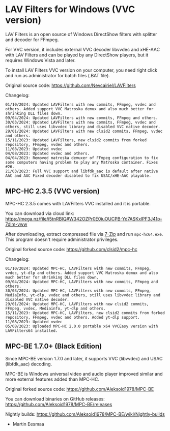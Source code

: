 # LAV Filters for Windows (VVC version)

LAV Filters is an open source of Windows DirectShow filters with splitter and decoder for FFmpeg.

For VVC version, it includes external VVC decoder libvvdec and xHE-AAC with LAV Filters and can be played by any DirectShow players, but it requires Windows Vista and later.

To install LAV Filters VVC version on your computer, you need right click and run as administrator for batch files (.BAT file).

Original source code: https://github.com/Nevcairiel/LAVFilters

Changelog:
```
01/10/2024: Updated LAVFilters with new commits, FFmpeg, vvdec and others. Added support VVC Matroska demux and also much better for shrinking DLL files down.
09/04/2024: Updated LAVFilters with new commits, FFmpeg and others.
30/03/2024: Updated LAVFilters with new commits, FFmpeg, vvdec and others, still uses libvvdec library and disabled VVC native decoder.
29/01/2024: Updated LAVFilters with new clsid2 commits, FFmpeg, vvdec and others.
15/11/2023: Updated LAVFilters, new clsid2 commits from forked repository, FFmpeg, vvdec and others.
11/08/2023: Updated vvdec
04/08/2023: Updated vvdec and others.
04/04/2023: Removed matroska demuxer of FFmpeg configuration to fix some computers having problem to play any Matroska container. Fixes #26.
21/03/2023: Full VVC support and libfdk_aac is default after native AAC and AAC Fixed decoder disabled to fix USAC/xHE-AAC playable.
```

## MPC-HC 2.3.5 (VVC version)

MPC-HC 2.3.5 comes with LAVFilters VVC installed and it is portable.

You can download via cloud link: https://mega.nz/file/i5tnRBIQ#W342OZPr0E0iuOUCPB-Yd7ASKxlPF3J41p-7dlm-vww

After downloading, extract compressed file via [7-Zip](https://7-zip.org) and run `mpc-hc64.exe`. This program doesn't require administrator privileges.

Original forked source code: https://github.com/clsid2/mpc-hc

Changelog:
```
01/10/2024: Updated MPC-HC, LAVFilters with new commits, FFmpeg, vvdec, yt-dlp and others. Added support VVC Matroska demux and also much better for shrinking DLL files down.
09/04/2024: Updated MPC-HC, LAVFilters with new commits, FFmpeg and others.
30/03/2024: Updated MPC-HC, LAVFilters with new commits, FFmpeg, MediaInfo, yt-dlp, vvdec and others, still uses libvvdec library and disabled VVC native decoder.
29/01/2024: Updated MPC-HC, LAVFilters with new clsid2 commits, FFmpeg, vvdec, Mediainfo, yt-dlp and others.
15/11/2023: Updated MPC-HC, LAVFilters, new clsid2 commits from forked repository, FFmpeg, vvdec and others. Added yt-dlp support.
11/08/2023: Updated vvdec
05/08/2023: Uploaded MPC-HC 2.0.0 portable x64 VVCEasy version with LAVFilters64 installed.
```

## MPC-BE 1.7.0+ (Black Edition)

Since MPC-BE version 1.7.0 and later, it supports VVC (libvvdec) and USAC (libfdk_aac) decoding.

MPC-BE is Windows universal video and audio player improved similar and more external features added than MPC-HC.

Original forked source code: https://github.com/Aleksoid1978/MPC-BE

You can download binaries on GitHub releases: https://github.com/Aleksoid1978/MPC-BE/releases

Nightly builds: https://github.com/Aleksoid1978/MPC-BE/wiki/Nightly-builds

- Martin Eesmaa